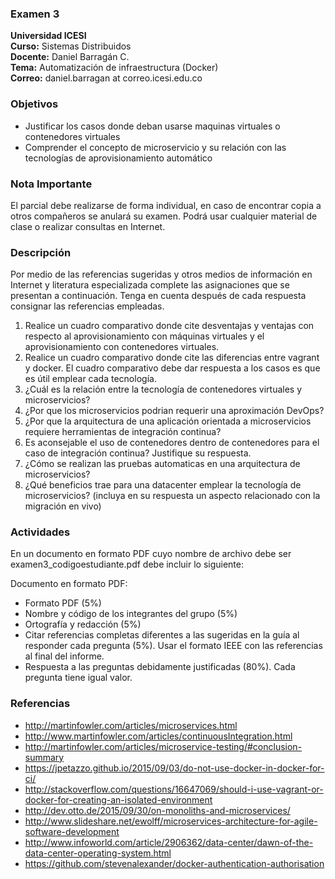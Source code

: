 ### Examen 3
**Universidad ICESI**  
**Curso:** Sistemas Distribuidos  
**Docente:** Daniel Barragán C.  
**Tema:** Automatización de infraestructura (Docker)  
**Correo:** daniel.barragan at correo.icesi.edu.co

### Objetivos
*	Justificar los casos donde deban usarse maquinas virtuales o contenedores virtuales
*	Comprender el concepto de microservicio y su relación con las tecnologías de aprovisionamiento automático

### Nota Importante
El parcial debe realizarse de forma individual, en caso de encontrar copia a otros compañeros se anulará su examen. Podrá usar cualquier material de clase o realizar consultas en Internet.

### Descripción
Por medio de las referencias sugeridas y otros medios de información en Internet y literatura especializada complete las asignaciones que se presentan a continuación. Tenga en cuenta después de cada respuesta consignar las referencias empleadas.

1.	Realice un cuadro comparativo donde cite desventajas y ventajas con respecto al aprovisionamiento con máquinas virtuales y el aprovisionamiento con contenedores virtuales.
2.	Realice un cuadro comparativo donde cite las diferencias entre vagrant y docker. El cuadro comparativo debe dar respuesta a los casos es que es útil emplear cada tecnología.
3.	¿Cuál es la relación entre la tecnología de contenedores virtuales y microservicios?
4.	¿Por que los microservicios podrian requerir una aproximación DevOps?
5.	¿Por que la arquitectura de una aplicación orientada a microservicios requiere herramientas de integración continua?
6.	Es aconsejable el uso de contenedores dentro de contenedores para el caso de integración continua? Justifique su respuesta.
7.	¿Cómo se realizan las pruebas automaticas en una arquitectura de microservicios?
8.	¿Qué beneficios trae para una datacenter emplear la tecnología de microservicios? (incluya en su respuesta un aspecto relacionado con la migración en vivo)

### Actividades
En un documento en formato PDF cuyo nombre de
archivo debe ser examen3_codigoestudiante.pdf debe incluir lo siguiente:

Documento en formato PDF:
-	Formato PDF (5%)
-	Nombre y código de los integrantes del grupo (5%)
-	Ortografía y redacción (5%)
-	Citar referencias completas diferentes a las sugeridas en la guía al responder cada pregunta (5%). Usar el formato IEEE con las referencias al final del informe.
-	Respuesta a las preguntas debidamente justificadas (80%). Cada pregunta tiene igual valor.

### Referencias
* http://martinfowler.com/articles/microservices.html  
* http://www.martinfowler.com/articles/continuousIntegration.html  
* http://martinfowler.com/articles/microservice-testing/#conclusion-summary  
* https://jpetazzo.github.io/2015/09/03/do-not-use-docker-in-docker-for-ci/  
* http://stackoverflow.com/questions/16647069/should-i-use-vagrant-or-docker-for-creating-an-isolated-environment  
* http://dev.otto.de/2015/09/30/on-monoliths-and-microservices/  
* http://www.slideshare.net/ewolff/microservices-architecture-for-agile-software-development  
* http://www.infoworld.com/article/2906362/data-center/dawn-of-the-data-center-operating-system.html  
* https://github.com/stevenalexander/docker-authentication-authorisation
